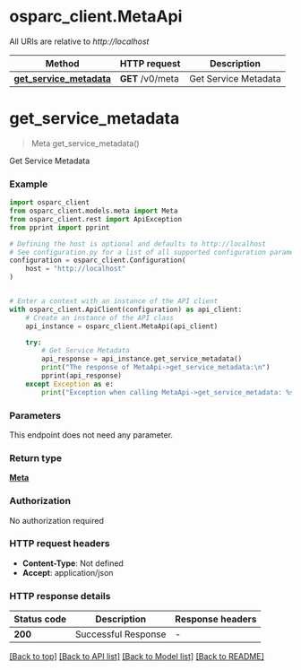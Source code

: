 # osparc_client.MetaApi

All URIs are relative to *http://localhost*

Method | HTTP request | Description
------------- | ------------- | -------------
[**get_service_metadata**](MetaApi.md#get_service_metadata) | **GET** /v0/meta | Get Service Metadata


# **get_service_metadata**
> Meta get_service_metadata()

Get Service Metadata

### Example


```python
import osparc_client
from osparc_client.models.meta import Meta
from osparc_client.rest import ApiException
from pprint import pprint

# Defining the host is optional and defaults to http://localhost
# See configuration.py for a list of all supported configuration parameters.
configuration = osparc_client.Configuration(
    host = "http://localhost"
)


# Enter a context with an instance of the API client
with osparc_client.ApiClient(configuration) as api_client:
    # Create an instance of the API class
    api_instance = osparc_client.MetaApi(api_client)

    try:
        # Get Service Metadata
        api_response = api_instance.get_service_metadata()
        print("The response of MetaApi->get_service_metadata:\n")
        pprint(api_response)
    except Exception as e:
        print("Exception when calling MetaApi->get_service_metadata: %s\n" % e)
```



### Parameters

This endpoint does not need any parameter.

### Return type

[**Meta**](Meta.md)

### Authorization

No authorization required

### HTTP request headers

 - **Content-Type**: Not defined
 - **Accept**: application/json

### HTTP response details

| Status code | Description | Response headers |
|-------------|-------------|------------------|
**200** | Successful Response |  -  |

[[Back to top]](#) [[Back to API list]](../README.md#documentation-for-api-endpoints) [[Back to Model list]](../README.md#documentation-for-models) [[Back to README]](../README.md)


